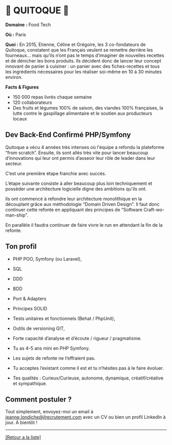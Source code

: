 # 🥕 QUITOQUE 🥕

**Domaine :**  Food Tech

**Où :** Paris

**Quoi :** En 2015, Etienne, Céline et Grégoire, les 3 co-fondateurs de Quitoque, constatent que les Français veulent se remettre derrière les fourneaux… mais qu’ils n’ont pas le temps d’imaginer de nouvelles recettes et de dénicher les bons produits.
Ils décident donc de lancer leur concept innovant de panier à cuisiner : un panier avec des fiches-recettes et tous les ingrédients nécessaires pour les réaliser soi-même en 10 à 30 minutes environ.

**Facts & Figures**

* 150 000 repas livrés chaque semaine
* 120 collaborateurs
* Des fruits et légumes 100% de saison, des viandes 100% françaises, la lutte contre le gaspillage alimentaire et le soutien aux producteurs locaux

## Dev Back-End Confirmé PHP/Symfony

Quitoque a vécu 4 années très intenses où l'équipe a refondu la plateforme “from scratch”. Ensuite, ils sont allés très vite pour lancer beaucoup d’innovations qui leur ont permis d’asseoir leur rôle de leader dans leur secteur.

C’est une première étape franchie avec succès.

L’étape suivante consiste à aller beaucoup plus loin techniquement et posséder une architecture logicielle digne des ambitions qu'ils ont.

Ils ont commencé à refondre leur architecture monolithique en la découplant grâce aux méthodologie “Domain Driven Design”. Il faut donc continuer cette refonte en appliquant des principes de “Software Craft-wo-man-ship”.

En parallèle il faudra continuer de faire vivre le run en attendant la fin de la refonte.

## Ton profil

* PHP POO, Symfony (ou Laravel),
* SQL
* DDD
* BDD
* Port & Adapters
* Principes SOLID
* Tests unitaires et fonctionnels (Behat / PhpUnit),
* Outils de versioning GIT,
* Forte capacité d’analyse et d’écoute / rigueur / pragmatisme.

* Tu as 4-5 ans mini en PHP Symfony.
* Les sujets de refonte ne t’effraient pas.
* Tu acceptes l’existant comme il est et tu n’hésites pas à le faire évoluer.
* Tes qualités : Curieux/Curieuse, autonome, dynamique, créatif/créative et sympathique.

## Comment postuler ?

Tout simplement, envoyez-moi un email à jeanne.londiche@jlrecrutement.com avec un CV ou bien un profil LinkedIn à jour. À bientôt ! 

----
<a href="https://github.com/jlondiche/job-board-php/blob/master/README.md">[Retour a la liste]</a>